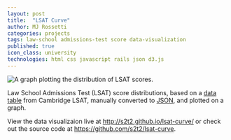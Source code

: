 ```yaml
---
layout: post
title:  "LSAT Curve"
author: MJ Rossetti
categories: projects
tags: law-school admissions-test score data-visualization
published: true
icon_class: university
technologies: html css javascript rails json d3.js
---
```


![A graph plotting the distribution of LSAT scores.](/blog/assets/images/lsat-curve.png "LSAT Curve Graph")

Law School Admissions Test (LSAT) score distributions,
 based on a
 [data table](http://www.cambridgelsat.com/resources/data/lsat-percentiles-table/)
 from Cambridge LSAT,
 manually converted to [JSON](https://github.com/s2t2/lsat-curve/blob/master/lsat_curve.json),
 and plotted on a graph.

View the data visualizaion live at http://s2t2.github.io/lsat-curve/ or check out the source code at https://github.com/s2t2/lsat-curve.

<!--hr-->

<!--script src="http://gist-it.appspot.com/github/s2t2/lsat-curve/blob/master/index.html"></script-->
